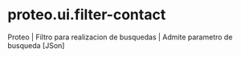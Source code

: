 # proteo.ui.filter-contact
Proteo | Filtro para realizacion de busquedas | Admite parametro de busqueda [JSon]

